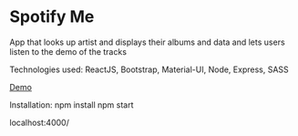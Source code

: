 # Spotify Me

App that looks up artist and displays their albums and data
and lets users listen to the demo of the tracks

Technologies used: ReactJS, Bootstrap, Material-UI, Node, Express, SASS
 
[Demo](http://quick-spotify.herokuapp.com)


Installation:
npm install
npm start

localhost:4000/
